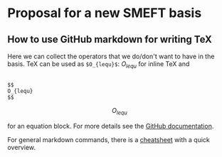 # Proposal for a new SMEFT basis

## How to use GitHub markdown for writing TeX
Here we can collect the operators that we do/don't want to have in the basis.
TeX can be used as `$O_{lequ}$`: $O_{lequ}$ for inline TeX and
```

$$
O_{lequ}
$$

```

$$
O_{lequ}
$$

for an equation block. For more details see the [GitHub documentation](https://docs.github.com/en/get-started/writing-on-github/working-with-advanced-formatting/writing-mathematical-expressions).

For general markdown commands, there is a [cheatsheet](https://github.com/adam-p/markdown-here/wiki/Markdown-Cheatsheet) with a quick overview.
